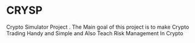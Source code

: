 # CRYSP
Crypto Simulator Project . The Main goal of this project is to make Crypto Trading Handy and Simple and Also Teach Risk Management In Crypto

